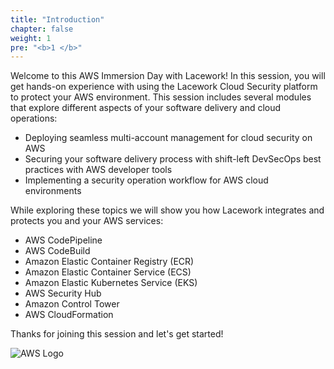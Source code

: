 ```yaml
---
title: "Introduction"
chapter: false
weight: 1
pre: "<b>1 </b>"
---
```


Welcome to this AWS Immersion Day with Lacework! In this session, you will get hands-on experience with using the Lacework Cloud Security platform to protect your AWS environment. This session includes several modules that explore different aspects of your software delivery and cloud operations:

* Deploying seamless multi-account management for cloud security on AWS
* Securing your software delivery process with shift-left DevSecOps best practices with AWS developer tools
* Implementing a security operation workflow for AWS cloud environments

While exploring these topics we will show you how Lacework integrates and protects you and your AWS services:

* AWS CodePipeline
* AWS CodeBuild
* Amazon Elastic Container Registry (ECR)
* Amazon Elastic Container Service (ECS)
* Amazon Elastic Kubernetes Service (EKS)
* AWS Security Hub
* Amazon Control Tower
* AWS CloudFormation

Thanks for joining this session and let's get started!

![AWS Logo](/images/aws-lacework-logos.png)


